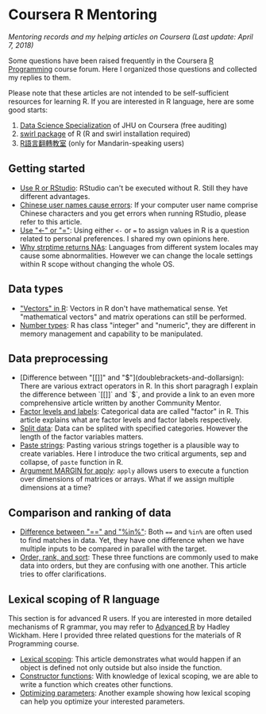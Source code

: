 # Coursera R Mentoring
_Mentoring records and my helping articles on Coursera (Last update: April 7, 2018)_

Some questions have been raised frequently in the Coursera [R Programming](https://www.coursera.org/learn/r-programming) course forum. Here I organized those questions and collected my replies to them.

Please note that these articles are not intended to be self-sufficient resources for learning R. If you are interested in R language, here are some good starts:

1. [Data Science Specialization](https://www.coursera.org/specializations/jhu-data-science) of JHU on Coursera (free auditing)
2. [swirl package](http://swirlstats.com) of R (R and swirl installation required)
3. [R語言翻轉教室](http://datascienceandr.org) (only for Mandarin-speaking users)

## Getting started
* [Use R or RStudio](R-or-RStudio.md): RStudio can't be executed without R. Still they have different advantages.
* [Chinese user names cause errors](Chinese-user-names.md): If your computer user name comprise Chinese characters and you get errors when running RStudio, please refer to this article.
* [Use "<-" or "="](use-equal-or-arrow.md): Using either `<-` or `=` to assign values in R is a question related to personal preferences. I shared my own opinions here.
* [Why strptime returns NAs](strptime-returns-NA.md): Languages from different system locales may cause some abnormalities. However we can change the locale settings within R scope without changing the whole OS.

## Data types
* ["Vectors" in R](vector-in-R.md): Vectors in R don't have mathematical sense. Yet "mathematical vectors" and matrix operations can still be performed.
* [Number types](integer-numeric.md): R has class "integer" and "numeric", they are different in memory management and capability to be manipulated.

## Data preprocessing
* [Difference between "\[\[\]\]" and "$"](doublebrackets-and-dollarsign): There are various extract operators in R. In this short paragragh I explain the difference between `[[]]` and `$`, and provide a link to an even more comprehensive article written by another Community Mentor.
* [Factor levels and labels](factor-levels-and-labels.md): Categorical data are called "factor" in R. This article explains what are factor levels and factor labels respectively.
* [Split data](split-data.md): Data can be splited with specified categories. However the length of the factor variables matters.
* [Paste strings](paste-arguments.md): Pasting various strings together is a plausible way to create variables. Here I introduce the two critical arguments, sep and collapse, of `paste` function in R.
* [Argument MARGIN for apply](apply-margin.md): `apply` allows users to execute a function over dimensions of matrices or arrays. What if we assign multiple dimensions at a time?

## Comparison and ranking of data
* [Difference between "==" and "%in%"](compare-twoequals-with-in.md): Both `==` and `%in%` are often used to find matches in data. Yet, they have one difference when we have multiple inputs to be compared in parallel with the target.
* [Order, rank, and sort](order-rank-sort.md): These three functions are commonly used to make data into orders, but they are confusing with one another. This article tries to offer clarifications.

## Lexical scoping of R language
This section is for advanced R users. If you are interested in more detailed mechanisms of R grammar, you may refer to [Advanced R](http://adv-r.had.co.nz) by Hadley Wickham. Here I provided three related questions for the materials of R Programming course.

* [Lexical scoping](lexical-scoping.md): This article demonstrates what would happen if an object is defined not only outside but also inside the function.
* [Constructor functions](constructor-functions.md): With knowledge of lexical scoping, we are able to write a function which creates other functions.
* [Optimizing parameters](optimizing.md): Another example showing how lexical scoping can help you optimize your interested parameters.
